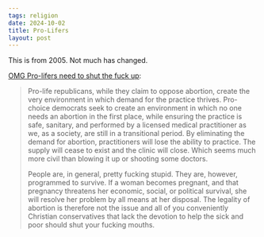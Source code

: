 ```yaml
---
tags: religion
date: 2024-10-02
title: Pro-Lifers
layout: post
---
```


This is from 2005. Not much has changed.

[OMG Pro-lifers need to shut the fuck up](https://www.craigslist.org/about/best/min/86638741.html):

> Pro-life republicans, while they claim to oppose abortion, create the very environment in which demand for the practice thrives. Pro-choice democrats seek to create an environment in which no one needs an abortion in the first place, while ensuring the practice is safe, sanitary, and performed by a licensed medical practitioner as we, as a society, are still in a transitional period. By eliminating the demand for abortion, practitioners will lose the ability to practice. The supply will cease to exist and the clinic will close. Which seems much more civil than blowing it up or shooting some doctors.
>
> People are, in general, pretty fucking stupid. They are, however, programmed to survive. If a woman becomes pregnant, and that pregnancy threatens her economic, social, or political survival, she will resolve her problem by all means at her disposal. The legality of abortion is therefore not the issue and all of you conveniently Christian conservatives that lack the devotion to help the sick and poor should shut your fucking mouths.